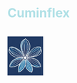 <h1 style="color:powderblue;">Cuminflex</h1>
<br>
<img src="https://github.com/Uygur-code/cuminflex/blob/main/cuminflex_logo.jpg" width=80/>
